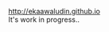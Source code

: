 <a href="http://ekaawaludin.github.io" target="_blank" alt="Eka's GitHub">http://ekaawaludin.github.io</a>
<br/>
It's work in progress..
